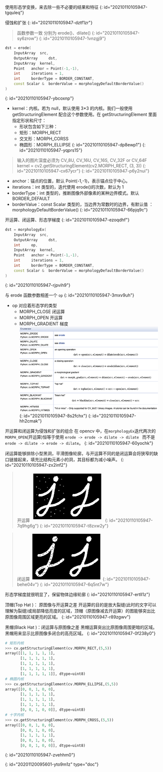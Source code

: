 使用形态学变换，来去除一些不必要的结果和特征
{: id="20210110105947-tgquleq"}

侵蚀和扩张
{: id="20210110105947-dztf1zr"}

> 函数参数一致 分别为 erode()、dilate()
> {: id="20210110105947-sy6zrow"}
{: id="20210110105947-1vnzgj9"}

```cpp
dst	= erode(
	InputArray 	src,
	OutputArray 	dst,
	InputArray 	kernel,
	Point 	anchor = Point(-1,-1),
	int 	iterations = 1,
	int 	borderType = BORDER_CONSTANT,
	const Scalar & 	borderValue = morphologyDefaultBorderValue() 
)
```
{: id="20210110105947-ybcoxnp"}

* kernel：内核。若为 null，默认使用 3*3 的内核。我们一般使用 getStructuringElement 配合这个参数使用。在 getStructuringElement 里面指定形状和尺寸：
  * 形状包含如下三种：
  * 矩形：MORPH_RECT
  * 交叉形：MORPH_CORSS
  * 椭圆形：MORPH_ELLIPSE
  {: id="20210110105947-dp8ewp1"}
{: id="20210110105947-yqprs15"}

> 输入的图片深度必须为 CV_8U, CV_16U, CV_16S, CV_32F or CV_64F
> kernel = cv2.getStructuringElement(cv2.MORPH_RECT, (3, 3))
> {: id="20210110105947-cx67ycr"}
{: id="20210110105947-p6y2nui"}

* anchor：锚点的位置，默认 Point(-1,-1)，表示锚点位于中心。
* iterations：int 类型的，迭代使用 erode()的次数，默认为 1
* borderType：int 类型的，推断图像外部像素的某种边界模式。默认 BORDER_DEFAULT
* borderValue：const Scalar 类型的，当边界为常数时的边界，有默认值 ：morphologyDefaultBorderValue()
{: id="20210110105947-66pjq9c"}

开运算、闭运算、形态学梯度
{: id="20210110105947-ezoqdhf"}

```cpp
dst = morphologyEx(
    InputArray 	src,
	OutputArray 	dst,
	int 	op,
	InputArray 	kernel,
	Point 	anchor = Point(-1,-1),
	int 	iterations = 1,
	int 	borderType = BORDER_CONSTANT,
	const Scalar & 	borderValue = morphologyDefaultBorderValue() 
)
```
{: id="20210110105947-rjpvih9"}

与 erode 函数参数相差一个 `op`
{: id="20210110105947-3mxv9uh"}

* op 对应着形态学的类型
  * MORPH_CLOSE 闭运算
  * MORPH_OPEN 开运算
  * MORPH_GRADIENT 梯度
    ![morphologyEx 主要类型](assets/Pasted%20image%2020201107002459.png)
  {: id="20210110105947-8s2fchx"}
{: id="20210110105947-hh2cmak"}

开运算和闭运算为侵蚀和扩张的组合
在 opencv 中，在`morphologyEx`迭代两次的 `MORPH_OPEN`(开运算)恒等于使用
`erode -> erode -> dilate -> dilate `
而不是`erode -> dilate -> erode -> dilate`。
{: id="20210110105947-60yochk"}

闭运算能够排除小型黑洞，平滑图像轮廓，与开运算不同的是闭运算会将狭窄的缺口链接起来，填充比结构元素小的洞，其目标都为减小噪声。
{: id="20210110105947-zx2inf2"}

> 开运算
> ![open](assets/Pasted%20image%2020201107003623.png)
> {: id="20210110105947-7q9hg6g"}
{: id="20210110105947-t8zxw2y"}

> 闭运算
> ![close](assets/Pasted%20image%2020201107003705.png)
> {: id="20210110105947-behe04v"}
{: id="20210110105947-6q5nt7w"}

形态学梯度就很明显了，保留物体边缘轮廓
{: id="20210110105947-ertll1z"}

顶帽(Top Hat )： 原图像与开运算之差
开运算的目的是放大裂缝(此时的文字可以理解为裂缝)或局部降低亮度的区域，顶帽（原图像减去开运算）的图能够突出比原图像周围区域更亮的区域。
{: id="20210110105947-r89zgwv"}

黑帽(Black Hat )：闭运算与原图像之差
黑帽运算突出比原图像周围更暗的区域。黑帽用来显示比原图像多闭合的高亮区域。
{: id="20210110105947-0f238y0"}

```python
# 矩形内核
>>> cv.getStructuringElement(cv.MORPH_RECT,(5,5))
array([[1, 1, 1, 1, 1],
       [1, 1, 1, 1, 1],
       [1, 1, 1, 1, 1],
       [1, 1, 1, 1, 1],
       [1, 1, 1, 1, 1]], dtype=uint8)
# 椭圆内核
>>> cv.getStructuringElement(cv.MORPH_ELLIPSE,(5,5))
array([[0, 0, 1, 0, 0],
       [1, 1, 1, 1, 1],
       [1, 1, 1, 1, 1],
       [1, 1, 1, 1, 1],
       [0, 0, 1, 0, 0]], dtype=uint8)
# 十字内核
>>> cv.getStructuringElement(cv.MORPH_CROSS,(5,5))
array([[0, 0, 1, 0, 0],
       [0, 0, 1, 0, 0],
       [1, 1, 1, 1, 1],
       [0, 0, 1, 0, 0],
       [0, 0, 1, 0, 0]], dtype=uint8)
```
{: id="20210110105947-zvehhm0"}

{: id="20201120095601-yto9m1z" type="doc"}
